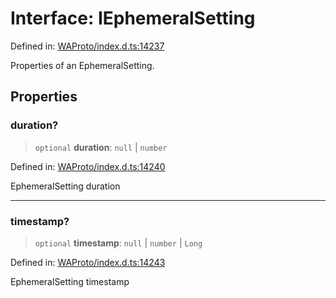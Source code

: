# Interface: IEphemeralSetting

Defined in: [WAProto/index.d.ts:14237](https://github.com/Fokusdotid/bail/blob/a1b2bb6d3d63874a4f497e70ebd6347b2869da8e/WAProto/index.d.ts#L14237)

Properties of an EphemeralSetting.

## Properties

### duration?

> `optional` **duration**: `null` \| `number`

Defined in: [WAProto/index.d.ts:14240](https://github.com/Fokusdotid/bail/blob/a1b2bb6d3d63874a4f497e70ebd6347b2869da8e/WAProto/index.d.ts#L14240)

EphemeralSetting duration

***

### timestamp?

> `optional` **timestamp**: `null` \| `number` \| `Long`

Defined in: [WAProto/index.d.ts:14243](https://github.com/Fokusdotid/bail/blob/a1b2bb6d3d63874a4f497e70ebd6347b2869da8e/WAProto/index.d.ts#L14243)

EphemeralSetting timestamp
